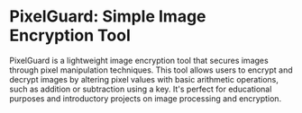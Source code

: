 # PixelGuard: Simple Image Encryption Tool
PixelGuard is a lightweight image encryption tool that secures images through pixel manipulation techniques. This tool allows users to encrypt and decrypt images by altering pixel values with basic arithmetic operations, such as addition or subtraction using a key. It's perfect for educational purposes and introductory projects on image processing and encryption.
